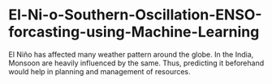# El-Ni-o-Southern-Oscillation-ENSO-forcasting-using-Machine-Learning
El Niño has affected many weather pattern around the globe. In the India, Monsoon are heavily influenced by the same. Thus, predicting it beforehand would help in planning and management of resources.
